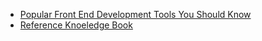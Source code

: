 - [Popular Front End Development Tools You Should Know ](https://www.freecodecamp.org/news/front-end-development-tools-you-should-know/)
- [Reference Knoeledge Book ](https://wiki.nikitavoloboev.xyz/)
